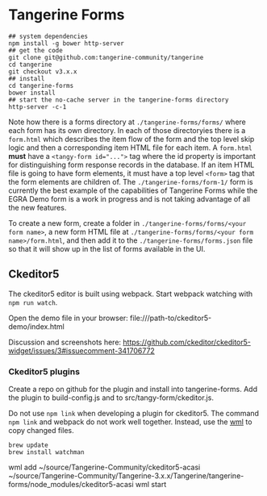# Tangerine Forms

```
## system dependencies
npm install -g bower http-server
## get the code
git clone git@github.com:tangerine-community/tangerine
cd tangerine
git checkout v3.x.x
## install
cd tangerine-forms
bower install
## start the no-cache server in the tangerine-forms directory
http-server -c-1
```

Note how there is a forms directory at `./tangerine-forms/forms/` where each form has its own directory. In each of those directoryies there is a `form.html` which describes the item flow of the form and the top level skip logic and then a corresponding item HTML file for each item. A `form.html` __must__ have a `<tangy-form id="...">` tag where the id property is important for distinguishing form response records in the database. If an item HTML file is going to have form elements, it must have a top level `<form>` tag that the form elements are children of. The `./tangerine-forms/form-1/` form is currently the best example of the capabilities of Tangerine Forms while the EGRA Demo form is a work in progress and is not taking advantage of all the new features.

To create a new form, create a folder in `./tangerine-forms/forms/<your form name>`, a new form HTML file at `./tangerine-forms/forms/<your form name>/form.html`, and then add it to the `./tangerine-forms/forms.json` file so that it will show up in the list of forms available in the UI.

## Ckeditor5

The ckeditor5 editor is built using webpack. Start webpack watching with `npm run watch`.

Open the demo file in your browser: file:///path-to/ckeditor5-demo/index.html

Discussion and screenshots here: https://github.com/ckeditor/ckeditor5-widget/issues/3#issuecomment-341706772

### Ckeditor5 plugins

Create a repo on github for the plugin and install into tangerine-forms. Add the plugin to build-config.js and to src/tangy-form/ckeditor.js.

Do not use `npm link` when developing a plugin for ckeditor5. The command `npm link` and webpack do not work well together.
Instead, use the [wml](https://github.com/wix/wml) to copy changed files.

```
brew update
brew install watchman
```

wml add  ~/source/Tangerine-Community/ckeditor5-acasi ~/source/Tangerine-Community/Tangerine-3.x.x/Tangerine/tangerine-forms/node_modules/ckeditor5-acasi
wml start


